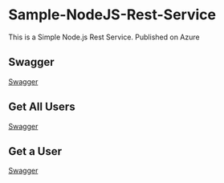 # Sample-NodeJS-Rest-Service

This is a Simple Node.js Rest Service. Published on Azure

## Swagger

[Swagger](https://sample-nodejs-rest-service.azurewebsites.net/swagger)


## Get All Users

[Swagger](https://sample-nodejs-rest-service.azurewebsites.net/api/v1/user)

## Get a User

[Swagger](https://sample-nodejs-rest-service.azurewebsites.net/api/v1/user/1)